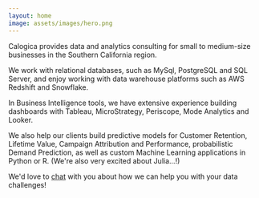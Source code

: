 ```yaml
---
layout: home
image: assets/images/hero.png
---
```

Calogica provides data and analytics consulting for small to medium-size businesses in the Southern California region.

We work with relational databases, such as MySql, PostgreSQL and SQL Server, and enjoy working with data warehouse platforms such as AWS Redshift and Snowflake.

In Business Intelligence tools, we have extensive experience building dashboards with Tableau, MicroStrategy, Periscope, Mode Analytics and Looker.

We also help our clients build predictive models for Customer Retention, Lifetime Value, Campaign Attribution and Performance, probabilistic Demand Prediction, as well as custom Machine Learning applications in Python or R. (We're also very excited about Julia...!)

We'd love to [chat](mailto:info@calogica.com) with you about how we can help you with your data challenges!
